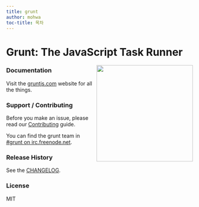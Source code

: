 ```yaml
---
title: grunt
author: mohwa
toc-title: 목차
---
```


# Grunt: The JavaScript Task Runner

<img align="right" height="260" src="https://gruntjs.com/img/grunt-logo-no-wordmark.svg">


### Documentation

Visit the [gruntjs.com](https://gruntjs.com/) website for all the things.

### Support / Contributing
Before you make an issue, please read our [Contributing](https://gruntjs.com/contributing) guide.

You can find the grunt team in [#grunt on irc.freenode.net](https://webchat.freenode.net/?channels=grunt).

### Release History
See the [CHANGELOG](CHANGELOG).

### License

MIT
